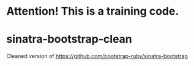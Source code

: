 Attention! This is a training code.
===================================
sinatra-bootstrap-clean
=======================

Cleaned version of https://github.com/bootstrap-ruby/sinatra-bootstrap
